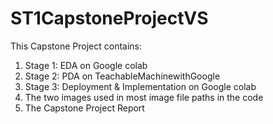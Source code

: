 # ST1CapstoneProjectVS

This Capstone Project contains:
1. Stage 1: EDA on Google colab 
2. Stage 2: PDA on TeachableMachinewithGoogle
3. Stage 3: Deployment & Implementation on Google colab
4. The two images used in most image file paths in the code
5. The Capstone Project Report
